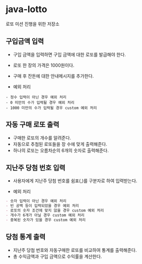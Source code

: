 # java-lotto
로또 미션 진행을 위한 저장소

## 구입금액 입력

- 구입 금액을 입력하면 구입 금액에 대한 로또를 발급해야 한다. 
- 로또 한 장의 가격은 1000원이다. 
- 구매 후 잔돈에 대한 안내메시지를 추가한다. 

- 예외 처리

```makrdown
- 정수 입력이 아닌 경우 예외 처리
- 0 미만의 수가 입력될 경우 예외 처리
- 1000 미만의 수가 입력될 경우 custom 예외 처리
```

## 자동 구매 로또 출력

- 구매한 로또의 개수를 알려준다. 
- 자동으로 추첨된 로또들을 장 수에 맞게 출력해준다. 
- 하나의 로또는 오름차순의 6개의 숫자로 출력해준다.

## 지난주 당첨 번호 입력

- 사용자에게 지난주 당첨 번호를 쉼표(,)를 구분자로 하여 입력받는다. 

- 예외 처리

```markdown
- 숫자 입력이 아닌 경우 예외 처리
- 빈 공백 등이 입력되었을 경우 예외 처리
- 로또의 숫자 조건에 맞지 않을 경우 custom 예외 처리
- 개수가 6개가 아닐 경우 custom 예외 처리
- 중복된 숫자가 있을 경우 custom 예외 처리
```

## 당첨 통계 출력

- 지난주 당첨 번호와 자동구매한 로또를 비교하여 통계를 출력해준다.
- 총 수익금액과 구입 금액으로 수익률을 계산한다.

